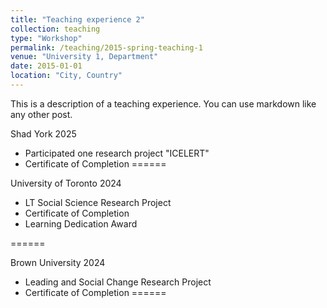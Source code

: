 ```yaml
---
title: "Teaching experience 2"
collection: teaching
type: "Workshop"
permalink: /teaching/2015-spring-teaching-1
venue: "University 1, Department"
date: 2015-01-01
location: "City, Country"
---
```


This is a description of a teaching experience. You can use markdown like any other post.

Shad York 2025
  * Participated one research project "ICELERT"
  * Certificate of Completion
======

University of Toronto 2024
  * LT Social Science Research Project
 * Certificate of Completion
 * Learning Dedication Award
   
======

Brown University 2024
  * Leading and Social Change Research Project
  * Certificate of Completion
======
